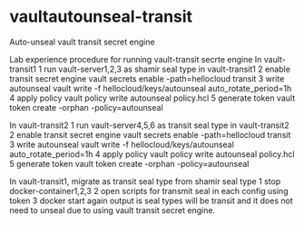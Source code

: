 # vaultautounseal-transit
Auto-unseal vault transit secret engine

Lab experience procedure for running vault-transit secrte engine
In vault-transit1
1 run vault-server1,2,3 as shamir seal type in vault-transit1
2 enable transit secret engine
vault secrets enable -path=hellocloud transit
3 write autounseal
vault write -f hellocloud/keys/autounseal auto_rotate_period=1h
4 apply policy
vault policy write autounseal policy.hcl
5 generate token
vault token create -orphan -policy=autounseal

In vault-transit2
1 run vault-server4,5,6 as transit seal type in vault-transit2
2 enable transit secret engine
vault secrets enable -path=hellocloud transit
3 write autounseal
vault write -f hellocloud/keys/autounseal auto_rotate_period=1h
4 apply policy
vault policy write autounseal policy.hcl
5 generate token
vault token create -orphan -policy=autounseal

In vault-transit1, migrate as transit seal type from shamir seal type
1 stop docker-container1,2,3
2 open scripts for transmit seal in each config using token
3 docker start again
output is
seal types will be transit and it does not need to unseal due to using
vault transit secret engine.
